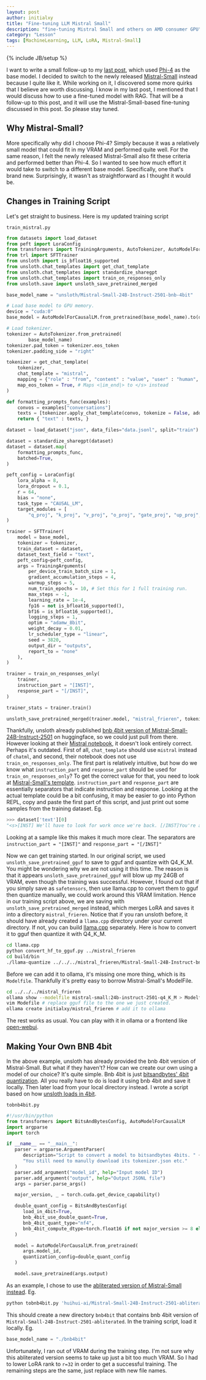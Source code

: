 ```yaml
---
layout: post
author: initialxy
title: "Fine-tuning LLM Mistral Small"
description: "fine-tuning Mistral Small and others on AMD consumer GPU"
category: "Lesson"
tags: [MachineLearning, LLM, LoRA, Mistral-Small]
---
```

{% include JB/setup %}

I want to write a small follow-up to my [last post](/lesson/2025/01/31/fine-tuning-llm-on-amd-gpu), which used [Phi-4](https://huggingface.co/microsoft/phi-4) as the base model. I decided to switch to the newly released [Mistral-Small](https://huggingface.co/mistralai/Mistral-Small-24B-Base-2501) instead because I quite like it. While working on it, I discovered some more quirks that I believe are worth discussing. I know in my last post, I mentioned that I would discuss how to use a fine-tuned model with RAG. That will be a follow-up to this post, and it will use the Mistral-Small-based fine-tuning discussed in this post. So please stay tuned.

<!--more-->

## Why Mistral-Small?
More specifically why did I choose Phi-4? Simply because it was a relatively small model that could fit in my VRAM and performed quite well. For the same reason, I felt the newly released Mistral-Small also fit these criteria and performed better than Phi-4. So I wanted to see how much effort it would take to switch to a different base model. Specifically, one that's brand new. Surprisingly, it wasn't as straightforward as I thought it would be.

## Changes in Training Script
Let's get straight to business. Here is my updated training script

`train_mistral.py`
```python
from datasets import load_dataset
from peft import LoraConfig
from transformers import TrainingArguments, AutoTokenizer, AutoModelForCausalLM
from trl import SFTTrainer
from unsloth import is_bfloat16_supported
from unsloth.chat_templates import get_chat_template
from unsloth.chat_templates import standardize_sharegpt
from unsloth.chat_templates import train_on_responses_only
from unsloth.save import unsloth_save_pretrained_merged

base_model_name = "unsloth/Mistral-Small-24B-Instruct-2501-bnb-4bit"

# Load base model to GPU memory.
device = "cuda:0"
base_model = AutoModelForCausalLM.from_pretrained(base_model_name).to(device)

# Load tokenizer.
tokenizer = AutoTokenizer.from_pretrained(
        base_model_name)
tokenizer.pad_token = tokenizer.eos_token
tokenizer.padding_side = "right"

tokenizer = get_chat_template(
    tokenizer,
    chat_template = "mistral",
    mapping = {"role" : "from", "content" : "value", "user" : "human", "assistant" : "gpt"}, # ShareGPT style
    map_eos_token = True, # Maps <|im_end|> to </s> instead
)

def formatting_prompts_func(examples):
    convos = examples["conversations"]
    texts = [tokenizer.apply_chat_template(convo, tokenize = False, add_generation_prompt = False) for convo in convos]
    return { "text" : texts, }

dataset = load_dataset("json", data_files="data.jsonl", split="train")

dataset = standardize_sharegpt(dataset)
dataset = dataset.map(
    formatting_prompts_func,
    batched=True,
)

peft_config = LoraConfig(
    lora_alpha = 8,
    lora_dropout = 0.1,
    r = 64,
    bias = "none",
    task_type = "CAUSAL_LM",
    target_modules = [
        "q_proj", "k_proj", "v_proj", "o_proj", "gate_proj", "up_proj", "down_proj"]
)

trainer = SFTTrainer(
    model = base_model,
    tokenizer = tokenizer,
    train_dataset = dataset,
    dataset_text_field = "text",
    peft_config=peft_config,
    args = TrainingArguments(
        per_device_train_batch_size = 1,
        gradient_accumulation_steps = 4,
        warmup_steps = 5,
        num_train_epochs = 10, # Set this for 1 full training run.
        max_steps = -1,
        learning_rate = 1e-4,
        fp16 = not is_bfloat16_supported(),
        bf16 = is_bfloat16_supported(),
        logging_steps = 1,
        optim = "adamw_8bit",
        weight_decay = 0.01,
        lr_scheduler_type = "linear",
        seed = 3820,
        output_dir = "outputs",
        report_to = "none"
    ),
)

trainer = train_on_responses_only(
    trainer,
    instruction_part = "[INST]",
    response_part = "[/INST]",
)

trainer_stats = trainer.train()

unsloth_save_pretrained_merged(trainer.model, "mistral_frieren", tokenizer, save_method="merged_16bit")
```

Thankfully, unsloth already published [bnb 4bit version of Mistral-Small-24B-Instruct-2501](https://huggingface.co/unsloth/Mistral-Small-24B-Instruct-2501-bnb-4bit) on huggingface, so we could just pull from there. However looking at their [Mistral notebook](https://colab.research.google.com/github/unslothai/notebooks/blob/main/nb/Mistral_v0.3_(7B)-Conversational.ipynb), it doesn't look entirely correct. Perhaps it's outdated. First of all, `chat_template` should use `mistral` instead of `chatml`, and second, their notebook does not use `train_on_responses_only`. The first part is relatively intuitive, but how do we know what `instruction_part` and `response_part` should be used for `train_on_responses_only`? To get the correct value for that, you need to look at [Mistral-Small's template](https://ollama.com/library/mistral-small:24b/blobs/6db27cd4e277). `instruction_part` and `response_part` are essentially separators that indicate instruction and response. Looking at the actual template could be a bit confusing, it may be easier to go into Python REPL, copy and paste the first part of this script, and just print out some samples from the training dataset. Eg.

```python
>>> dataset['text'][0]
"<s>[INST] We'll have to look for work once we're back. [/INST]You're already thinking about that?</s>"
```

Looking at a sample like this makes it much more clear. The separators are `instruction_part = "[INST]"` and `response_part = "[/INST]"`

Now we can get training started. In our original script, we used `unsloth_save_pretrained_gguf` to save to gguf and quantize with Q4_K_M. You might be wondering why we are not using it this time. The reason is that it appears `unsloth_save_pretrained_gguf` will blow up my 24GB of VRAM, even though the training was successful. However, I found out that if you simply save as `safetensors`, then use llama.cpp to convert them to gguf then quantize manually, we could work around this VRAM limitation. Hence in our training script above, we are saving with `unsloth_save_pretrained_merged` instead, which merges LoRA and saves it into a directory `mistral_frieren`. Notice that if you ran unsloth before, it should have already created a `llama.cpp` directory under your current directory. If not, you can build [llama.cpp](https://github.com/ggml-org/llama.cpp/blob/master/docs/build.md) separately. Here is how to convert it to gguf then quantize it with Q4_K_M.

```bash
cd llama.cpp
python convert_hf_to_gguf.py ../mistral_frieren
cd build/bin
./llama-quantize ../../../mistral_frieren/Mistral-Small-24B-Instruct-bnb-4bit-2501-F16.gguf ../../../mistral_frieren/Mistral-Frieren.gguf Q4_K_M
```

Before we can add it to ollama, it's missing one more thing, which is its `Modelfile`. Thankfully it's pretty easy to borrow Mistral-Small's ModelFile.

```bash
cd ../../../mistral_frieren
ollama show --modelfile mistral-small:24b-instruct-2501-q4_K_M > Modelfile
vim Modefile # replace gguf file to the one we just created.
ollama create initialxy/mistral_frieren # add it to ollama
```

The rest works as usual. You can play with it in ollama or a frontend like [open-webui](https://github.com/open-webui/open-webui).

## Making Your Own BNB 4bit
In the above example, unsloth has already provided the bnb 4bit version of Mistral-Small. But what if they haven't? How can we create our own using a model of our choice? It's quite simple. Bnb 4bit is just [bitsandbytes' 4bit quantization](https://github.com/bitsandbytes-foundation/bitsandbytes). All you really have to do is load it using bnb 4bit and save it locally. Then later load from your local directory instead. I wrote a script based on how [unsloth loads in 4bit](https://github.com/unslothai/unsloth/blob/d1d15f1d14f1168837d29b9c08e9b6d63945d469/unsloth/models/loader.py#L331).

`tobnb4bit.py`
```python
#!/usr/bin/python
from transformers import BitsAndBytesConfig, AutoModelForCausalLM
import argparse
import torch

if __name__ == "__main__":
   parser = argparse.ArgumentParser(
      description="Script to convert a model to bitsandbytes 4bits. " +
      "You still need to manully download its tokenizer.json etc."
   )
   parser.add_argument("model_id", help="Input model ID")
   parser.add_argument("output", help="Output JSONL file")
   args = parser.parse_args()

   major_version, _ = torch.cuda.get_device_capability()

   double_quant_config = BitsAndBytesConfig(
      load_in_4bit=True,
      bnb_4bit_use_double_quant=True,
      bnb_4bit_quant_type="nf4",
      bnb_4bit_compute_dtype=torch.float16 if not major_version >= 8 else torch.bfloat16,
   )

   model = AutoModelForCausalLM.from_pretrained(
      args.model_id,
      quantization_config=double_quant_config
   )

   model.save_pretrained(args.output)
```

As an example, I chose to use the [abliterated version of Mistral-Small instead](https://huggingface.co/huihui-ai/Mistral-Small-24B-Instruct-2501-abliterated). Eg.

```bash
python tobnb4bit.py 'huihui-ai/Mistral-Small-24B-Instruct-2501-abliterated' bnb4bit
```

This should create a new directory `bnb4bit` that contains bnb 4bit version of `Mistral-Small-24B-Instruct-2501-abliterated`. In the training script, load it locally. Eg.

```python
base_model_name = "./bnb4bit"
```

Unfortunately, I ran out of VRAM during the training step. I'm not sure why this abliterated version seems to take up just a bit too much VRAM. So I had to lower LoRA rank to `r=32` in order to get a successful training. The remaining steps are the same, just replace with new file names.